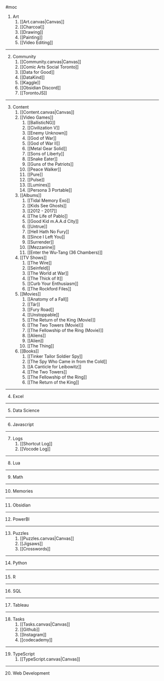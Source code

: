#moc

1. Art
	1. [[Art.canvas|Canvas]]
	2. [[Charcoal]]
	3. [[Drawing]]
	4. [[Painting]]
	5. [[Video Editing]]

----
 2. Community
	 1. [[Community.canvas|Canvas]]
	 2. [[Comic Arts Social Toronto]]
	 3. [[Data for Good]]
	 4. [[DataKind]]
	 5. [[Kaggle]]
	 6. [[Obsidian Discord]]
	 7. [[TorontoJS]]
 
----
3. Content
	1. [[Content.canvas|Canvas]]
	2. [[Video Games]]
		1. [[BallisticNG]]
		2. [[Civilization V]]
		3. [[Enemy Unknown]]
		4. [[God of War]]
		5. [[God of War II]]
		6. [[Metal Gear Solid]]
		7. [[Sons of Liberty]]
		8. [[Snake Eater]]
		9. [[Guns of the Patriots]]
		10. [[Peace Walker]]
		11. [[Pure]]
		12. [[Pulse]]
		13. [[Lumines]]
		14. [[Persona 3 Portable]]
	3. [[Albums]]
		1. [[Tidal Memory Exo]]
		2. [[Kids See Ghosts]]
		3. [[2012 - 2017]]
		4. [[The Life of Pablo]]
		5. [[Good Kid m.A.A.d City]]
		6. [[Untrue]]
		7. [[Hell Hath No Fury]]
		8. [[Since I Left You]]
		9. [[Surrender]]
		10. [[Mezzanine]]
		11. [[Enter the Wu-Tang (36 Chambers)]]
	4. [[TV Shows]]
		1. [[The Wire]]
		2. [[Seinfeld]]
		3. [[The World at War]]
		4. [[The Thick of It]]
		5. [[Curb Your Enthusiasm]]
		6. [[The Rockford Files]]
	5. [[Movies]]
		1. [[Anatomy of a Fall]]
		2. [[Tár]]
		3. [[Fury Road]]
		4. [[Unstoppable]]
		5. [[The Return of the King (Movie)]]
		6. [[The Two Towers (Movie)]]
		7. [[The Fellowship of the Ring (Movie)]]
		8. [[Aliens]]
		9. [[Alien]]
		10. [[The Thing]]
	6. [[Books]]
		1. [[Tinker Tailor Soldier Spy]]
		2. [[The Spy Who Came in from the Cold]]
		3. [[A Canticle for Leibowitz]]
		4. [[The Two Towers]]
		5. [[The Fellowship of the Ring]]
		6. [[The Return of the King]]

 
----
4. Excel
 
----
5. Data Science
 
----
6. Javascript
 
----
7. Logs
	1. [[Shortcut Log]]
	2. [[Vocode Log]]
 
----
8. Lua
 
----
9. Math
 
----
10. Memories
 
----
11. Obsidian
 
----
12. PowerBI
 
----
13. Puzzles
	1. [[Puzzles.canvas|Canvas]]
	2. [[Jigsaws]]
	3. [[Crosswords]]
 
----
14. Python
 
----
15. R
 
----
16. SQL
 
----
17. Tableau
 
----
18. Tasks
	1. [[Tasks.canvas|Canvas]]
	2. [[Github]]
	3. [[Instagram]]
	4. [[codecademy]]
 

----
19. TypeScript
	1. [[TypeScript.canvas|Canvas]]
	
 
----
20. Web Development
 

